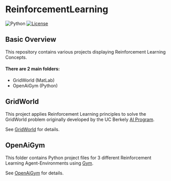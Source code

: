 # ReinforcementLearning

![Python](https://img.shields.io/badge/python-v3.6+-blue.svg)
[![License](https://img.shields.io/badge/license-MIT-blue.svg)](https://opensource.org/licenses/MIT)

## Basic Overview

This repository contains various projects displaying Reinforcement Learning Concepts.

#### There are 2 main folders:
- GridWorld (MatLab)
- OpenAiGym (Python)

## GridWorld

This project applies Reinforcement Learning principles to solve the GridWorld problem originally developed by the UC Berkely [AI Program](http://ai.berkeley.edu/reinforcement.html).

See [GridWorld](https://github.com/jschultz299/ReinforcementLearning/tree/main/GridWorld) for details.

## OpenAiGym

This folder contains Python project files for 3 different Reinforcement Learning Agent-Environments using [Gym](https://gym.openai.com).

See [OpenAiGym](https://github.com/jschultz299/ReinforcementLearning/tree/main/OpenAiGym) for details.
